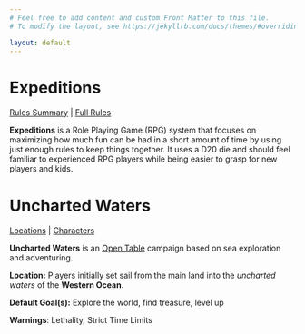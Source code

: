 ```yaml
---
# Feel free to add content and custom Front Matter to this file.
# To modify the layout, see https://jekyllrb.com/docs/themes/#overriding-theme-defaults

layout: default
---
```

# Expeditions
[Rules Summary]({{site.baseurl}}/Rules/Summary/) | [Full Rules]({{site.baseurl}}/Rules/)

**Expeditions** is a Role Playing Game (RPG) system that focuses on maximizing how much fun can be had in a short amount of time by using just enough rules to keep things together. It uses a D20 die and should feel familiar to experienced RPG players while being easier to grasp for new players and kids.

# **Uncharted Waters**
[Locations]({{site.baseurl}}/UnchartedWaters/Locations/) | [Characters]({{site.baseurl}}/UnchartedWaters/Characters/)

**Uncharted Waters** is an [Open Table]({{site.baseurl}}/UnchartedWaters/Rules/OpenTable/) campaign based on sea exploration and adventuring. 

**Location:** Players initially set sail from the main land into the _uncharted waters_ of the **Western Ocean**.

**Default Goal(s):** Explore the world, find treasure, level up

**Warnings**: Lethality, Strict Time Limits